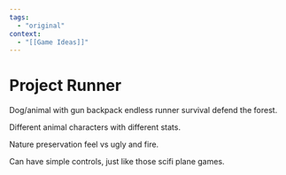 ```yaml
---
tags:
  - "original"
context:
  - "[[Game Ideas]]"
---
```


# Project Runner

Dog/animal with gun backpack endless runner survival defend the forest.

Different animal characters with different stats.

Nature preservation feel vs ugly and fire.

Can have simple controls, just like those scifi plane games.
